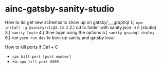 # ainc-gatsby-sanity-studio

How to do get new schemas to show up on gatsby/___graphql
1.) `npm install -g @sanity/cli@2.33.2`
2.) cd to folder with sanity.json in it (studio)
3.) `sanity login`
4.) thne login using the options
5.) `sanity graphql deploy`
6.) run `yarn run dev` to boot up sanity and gatsby local

How to kill ports if Ctrl + C
- `npx kill-port [port number]` 
- Ex: `npx kill-port 8000`
